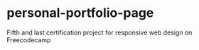 # personal-portfolio-page
Fifth and last certification project for responsive web design on Freecodecamp

